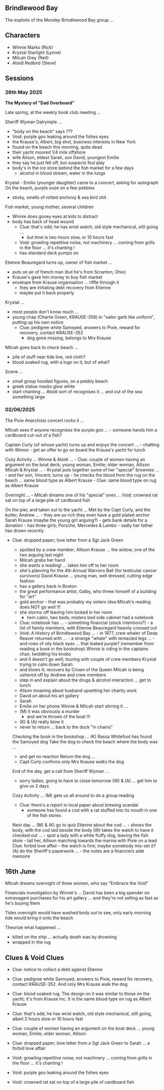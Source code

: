 ## Brindlewood Bay

The exploits of the Monday Brindlewood Bay group ...

## Characters

* Winnie Marks        (Rick)
* Krystal Starlight   (Lynne)
* Milcah Grey         (Neil)
* Atsidi Redbird      (Steve)

## Sessions

### 26th May 2025

**The Mystery of "Dad Overboard"**

Late spring, at the weekly book club meeting ...

Sheriff Wyman Dalrymple ...

* "body on the beach" says ???
* Void: purple goo leaking around the fishes eyes
* the Krause's; Albert, big shot, business interests in New York
* found on the beach this morning, quite dead
* their yacht moored 1/4 mile offshore
* wife Alison, eldest Sarah, son David, youngest Emilie
* they say he just fell off, but suspects foul play
* body's in the ice store behind the fish market for a few days
  * alcohol in blood stream, water in the lungs

Krystal - Emilie (younger daughter) came to a concert, asking for autograph
On the beach, purple ooze on a few pebbles

* sticky, smells of rotted anchovy & sea bird shit

Fish market, young mother, several children

* Winnie does gooey eyes at kids to distract
* body has back of head wound
  * Clue: that's odd; he has wrist watch, old style mechanical, still going ...
    * but time is two hours slow, or 10 hours fast
  * Void: growling repetitive noise, not machinery ... coming from grills in the floor ... it's chanting !
  * has standard deck pumps on

Etienne Beauregard turns up, owner of fish market ...

* puts on air of french man (but he's from Scranton, Ohio)
* Krause's gave him money to buy fish market
* envelope from Krause organisation ... riffle through it
  * they are initiating debt recovery from Etienne
  * maybe put it back properly

Krystal ...

* most people don't know much ...
* young chap (Charlie Green, KRAUSE-358) in "sailor garb like uniform", putting up his own notice
  * Clue: pedigree white Samoyed, answers to Pixie, reward for recovery, contact KRAUSE-352
    * dog gone missing, belongs to Mrs Krause

Milcah goes back to check beach ...

* pile of stuff near tide line, red cloth?
* blood soaked rug, with a logo on it, but of what?

Scene ...

* small group hooded figures, on a pebbly beach
* greek statue masks glow white
* start chanting ... Atsidi sort of recognises it
  ... and out of the sea something large

### 02/06/2025

  The Pixie Anarchists concert rocks it ...

  Milcah sees if anyone recognises the purple goo ...
    - someone hands him a cardboard cut-out of a fish?

  Captain Curly (of whose yacht) turns up and enjoys the concert ...
    - chatting with Winnie
    - get an offer to go on board the Krause's yacht for lunch

  Cozy Activity ...
    Winnie & Atsidi ...
      - Clue: couple of women having an argument on the boat deck; young woman, Emilie; older woman, Allison
    Milcah & Krystal ...
      - Krystal puts together some of her "special" brownies ...
          - and her son, Vincent, turns up
          - he checks the blood from the rug on the beach ... same blood type as Albert Krause
      - Clue: same blood type on rug as Albert Krause

  Overnight ...
    - Milcah dreams one of his "special" ones ...
        Void: crowned rat sat on top of a large pile of cardboard fish

  On the pier, and taken out to the yacht ...
  Met by the Capt Curly, and the butler, Andrew  ...
    - they are so rich they even have a gold plated anchor
  Sarah Krause (maybe the young girl arguing?)
    - gets bank details for a donation
    - has three girls; Porsche, Mercedes & Lambo
    - sadly her father has drown recently

* Clue: dropped paper; love letter from a Sgt Jack Green
  * spotted by a crew member;
  Allison Krause ... the widow, one of the two arguing last night
  * Milcah grabs her hand
  * she wants a reading!
    ... takes him off to her room
  * she's planning for the 4th Annual Warriors Ball (for testicular cancer survivors)
  David Krause ... young man, well dressed, cutting edge fashion
  * has a gallery back in Boston
  * the great performance artist, Galby, who threw himself of a building for "art"
  * gold anchor - that was probably my sisters idea
  Milcah's reading does NOT go well !!!
  * she storms off leaving him locked in her room
    * twin cabin, two beds; misters bed side cabinet had a notebook
  * Clue: notebook has ...
          - something financial (stock intentions?)
          - a list of family members, with Etienne Beauregard heavily crossed out
  * Void: A History of Brindlewood Bay ...
          - in 1877, crew whaler of Deep Reaver returned with ...
          - a strange "whale" with tentacled legs ...
          - and rows of oily black eyes ... that leaked purple?
    (remember from reading a book in the bookshop)
      Winnie is riding in the captains chair, twiddling his knobs
  * and it doesn't go well; touring with couple of crew members
  Krystal trying to calm down Sarah  
  * and blows it; recovers by Crown of the Queen
  Milcah is being ushered off by Andrew and crew members
  * step in and explain about the drugs & alcohol interaction
  ... get to lunch
  * Alison moaning about husband upsetting her charity work
  * David on about his art gallery
  * Sarah
  * Emilie on her phone
  Winnie & Milcah start stirring it ...
  * (M) it was obviously a murder
    * and we're thrown of the boat !!!
  * (K) & (A) really blow it
  * never to return
  ... back to the dock "in chains"

  Checking the book in the bookshop ...
    (K) Rassa Whitefoot has found the Samoyed dog
  Take the dog to check the beach where the body was ...
  * and get no reaction
  Return the dog ...
  * Capt Curly confirms only Mrs Krause walks the dog

  End of the day, get a call from Sheriff Wyman ...
  * sorry ladies, going to have to close tomorrow
  (W) & (A) ... get him to give us 2 days

  Cozy Activity ...
    (M) gets us all around to do a group reading
  * Clue: there's a report in local paper about brewing scandal
    * someone has found a cod with a rat stuffed into its mouth in one of the fish stores

  Next day ...
    (M) & (K) go to quiz Etienne about the cod ...
      - shows the body, with the cod laid beside the body
    (W) takes the watch to have it checked out ...
      - spot a lady with a white fluffy dog, leaving the fish store
      - tail her, Allison marching towards the marina with Pixie on a lead
      Clue: forbid love affair
      - the watch is fine; maybe somebody mis-set it?
    (A) do the Sheriff's paperwork ...
      - the notes are a financiers aide memoire

## 16th June

Milcah dreams overnight of three women, who say "Embrace the Void"

Financials investigation by Winnie's ... David has been a big spender on extravagant purchases for his art gallery ... and they're not selling as fast as he's buying them

Tides overnight would have washed body out to see, only early morning tide would bring it onto the beach

Theorize what happened ...

* killed on the ship ... actually death was by drowning
* wrapped in the rug

## Clues & Void Clues

* Clue: notice to collect a debt against Etienne
* Clue: pedigree white Samoyed, answers to Pixie, reward for recovery, contact KRAUSE-352. And only Mrs Krause walk the dog

* Clue: blood soaked rug. The design on it was similar to those on the yacht; it's from Krause Inc. It is the same blood type on rug as Albert Krause
* Clue: that's odd; he has wrist watch, old style mechanical, still going, albeit 2 hours slow or 10 hours fast

* Clue: couple of women having an argument on the boat deck ... young woman, Emilie; older woman, Allison
* Clue: dropped paper; love letter from a Sgt Jack Green to Sarah ... a forbid love affair

* Void: growling repetitive noise, not machinery ... coming from grills in the floor ... it's chanting !
* Void: purple goo leaking around the fishes eyes
* Void: crowned rat sat on top of a large pile of cardboard fish
